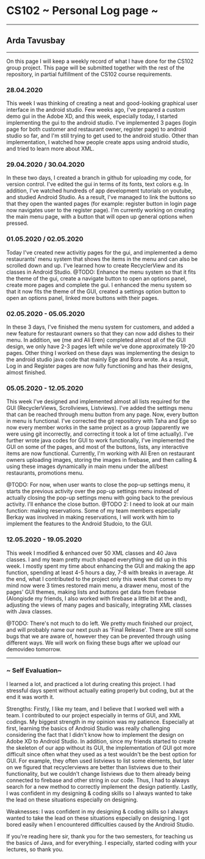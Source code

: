 # CS102 ~ Personal Log page ~
****
## Arda Tavusbay
****

On this page I will keep a weekly record of what I have done for the CS102 group project. This page will be submitted together with the rest of the repository, in partial fulfillment of the CS102 course requirements.

### 28.04.2020
This week I was thinking of creating a neat and good-looking graphical user interface in the android studio. Few weeks ago, I've prepared a custom demo gui in the Adobe XD, and this week, especially today, I started implementing the gui to the android studio. I've implemented 3 pages (login page for both customer and restaurant owner, register page) to android studio so far, and I'm still trying to get used to the android studio. Other than implementation, I watched how people create apps using android studio, and tried to learn more about XML.

### 29.04.2020 / 30.04.2020
In these two days, I created a branch in github for uploading my code, for version control. I've edited the gui in terms of its fonts, text colors e.g. In addition, I've watched hundreds of app development tutorials on youtube, and studied Android Studio. As a result, I've managed to link the buttons so that they open the wanted pages (for example: register button in login page now navigates user to the register page). I'm currently working on creating the main menu page, with a button that will open up general options when pressed.

### 01.05.2020 / 02.05.2020
Today I've created new activitiy pages for the gui, and implemented a demo restaurants' menu system that shows the items in the menu and can also be scrolled down and up. I've learned how to create RecyclerView and its classes in Android Studio.
@TODO: Enhance the menu system so that it fits the theme of the gui, create a navigate button to open an options panel, create more pages and complete the gui. I enhanced the menu system so that it now fits the theme of the GUI, created a settings option button to open an options panel, linked more buttons with their pages. 

### 02.05.2020 - 05.05.2020
In these 3 days, I've finished the menu system for customers, and added a new feature for restaurant owners so that they can now add dishes to their menu. In addition, we (me and Ali Eren) completed almost all of the GUI design, we only have 2-3 pages left while we've done approximately 19-20 pages. Other thing I worked on these days was implementing the design to the android studio java code that mainly Ege and Bora wrote. As a result, Log in and Register pages are now fully functioning and has their designs, almost finished.

### 05.05.2020 - 12.05.2020
This week I've designed and implemented almost all lists required for the GUI (RecyclerViews, Scrollviews, Listviews). I've added the settings menu that can be reached through menu button from any page. Now, every button in menu is functional. I've corrected the git repository with Taha and Ege so now every member works in the same project as a group (apparently we were using git incorrectly, and correcting it took a lot of time actually). I've further wrote java codes for GUI to work functionally, I've implemented the GUI on some of the pages, and most of the buttons, lists, any interactive items are now functional. Currently, I'm working with Ali Eren on restaurant owners uploading images, storing the images in firebase, and then calling & using these images dynamically in main menu under the all/best restaurants, promotions menu. 

@TODO: For now, when user wants to close the pop-up settings menu, it starts the previous activity over the pop-up settings menu instead of actually closing the pop-up settings menu with going back to the previous activity. I'll enhance the close button.
@TODO 2: I need to look at our main function: making reservations. Some of my team members especially Berkay was involved in making reservations, I will work with him to implement the features to the Android Studoio, to the GUI.

### 12.05.2020 - 19.05.2020
This week I modified & enhanced over 50 XML classes and 40 Java classes. I and my team pretty much shaped everything we did up in this week. I mostly spent my time about enhancing the GUI and making the app function, spending at least 4-5 hours a day, 7-8 with breaks in average. At the end, what I contributed to the project only this week that comes to my mind now were 3 times restored main menu, a drawer menu, most of the pages' GUI themes, making lists and buttons get data from firebase (Alongisde my friends, I also worked with firebase a little bit at the and), adjusting the views of many pages and basically, integrating XML classes with Java classes.

@TODO: There's not much to do left. We pretty much finished our project, and will probably name our next push as 'Final Release'. There are still some bugs that we are aware of, however they can be prevented through using different ways. We will work on fixing these bugs after we upload our demovideo tomorrow.

****

### ~ Self Evaluation~

I learned a lot, and practiced a lot during creating this project. I had stressful days spent without actually eating properly but coding, but at the end it was worth it.

Strengths: Firstly, I like my team, and I believe that I worked well with a team. I contributed to our project especially in terms of GUI, and XML codings. My biggest strength in my opinion was my patience. Especially at first, learning the basics of Android Studio was really challenging considering the fact that I didn't know how to implement the design on Adobe XD to Android Studio. In addition, since my friends started to create the skeleton of our app without its GUI, the implementation of GUI got more difficult since often what they used as a test wouldn't be the best option for GUI. For example, they often used listviews to list some elements, but later on we figured that recyclerviews are better than listviews due to their functionality, but we couldn't change listviews due to them already being connected to firebase and other string in our code. Thus, I had to always search for a new method to correctly implement the design patiently. Lastly, I was confident in my designing & coding skills so I always wanted to take the lead on these situations especially on designing.

Weaknesses: I was confident in my designing & coding skills so I always wanted to take the lead on these situations especially on designing. 
I got bored easily when I encountered difficulties caused by the Android Studio. 






If you're reading here sir, thank you for the two semesters, for teaching us the basics of Java, and for everything. I especially, started coding with your lectures, so thank you.
